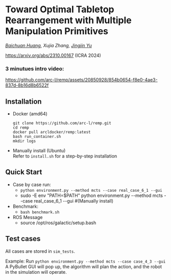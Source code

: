 # Toward Optimal Tabletop Rearrangement with Multiple Manipulation Primitives

*[Baichuan Huang](https://baichuan05.github.io/), Xujia Zhang, [Jingjin Yu](https://arc-l.github.io/)* 

https://arxiv.org/abs/2310.00167 (ICRA 2024)

### 3 minutues intro video:
https://github.com/arc-l/remp/assets/20850928/854b0654-f8e0-4ae3-837d-8b16d8b6522f


## Installation
* Docker (amd64)<br>
    ```
    git clone https://github.com/arc-l/remp.git
    cd remp
    docker pull arcldocker/remp:latest
    bash run_container.sh
    mkdir logs
    ```

* Manually install (Ubuntu)<br>
    Refer to `install.sh` for a step-by-step installation

## Quick Start
* Case by case run:
  * `python environment.py --method mcts --case real_case_6_1 --gui`
  *  sudo -E env "PATH=$PATH" python environment.py --method mcts --case real_case_6_1 --gui    #(Manually install)
* Benchmark:
  * `bash benchmark.sh`
* ROS Message
  * source /opt/ros/galactic/setup.bash


## Test cases
All cases are stored in `sim_tests`.

Example:
Run `python environment.py --method mcts --case case_4_3 --gui`
A PyBullet GUI will pop up, the algorithm will plan the action, and the robot in the simulation will operate.
